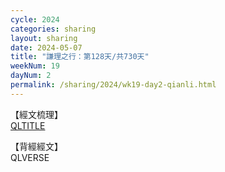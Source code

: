 ```yaml
---
cycle: 2024
categories: sharing
layout: sharing
date: 2024-05-07
title: "謙理之行：第128天/共730天"
weekNum: 19
dayNum: 2
permalink: /sharing/2024/wk19-day2-qianli.html
---
```

【經文梳理】  
[QLTITLE](QLLINK)

【背經經文】  
QLVERSE

